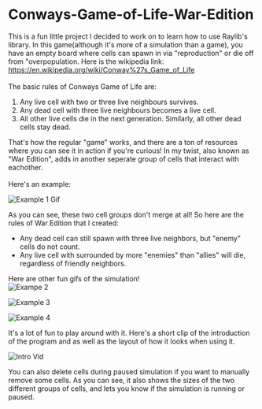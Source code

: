 # Conways-Game-of-Life-War-Edition
This is a fun little project I decided to work on to learn how to use Raylib's library. In this game(although it's more of a simulation than a game), you have an empty board where cells can spawn in via "reproduction" or die off from "overpopulation.
Here is the wikipedia link: https://en.wikipedia.org/wiki/Conway%27s_Game_of_Life
\
\
The basic rules of Conways Game of Life are:
1. Any live cell with two or three live neighbours survives.
2. Any dead cell with three live neighbours becomes a live cell.
3. All other live cells die in the next generation. Similarly, all other dead cells stay dead.

That's how the regular "game" works, and there are a ton of resources where you can see it in action if you're curious! In my twist, also known as "War Edition", adds in another seperate group of cells that interact with eachother.\
\
Here's an example:

![Example 1 Gif](https://user-images.githubusercontent.com/111163384/185544739-71635fb8-2a15-4050-a1c1-0260bc44c579.gif)

As you can see, these two cell groups don't merge at all! So here are the rules of War Edition that I created:
- Any dead cell can still spawn with three live neighbors, but "enemy" cells do not count.
- Any live cell with surrounded by more "enemies" than "allies" will die, regardless of friendly neighbors.

Here are other fun gifs of the simulation!\
![Exampe 2](https://user-images.githubusercontent.com/111163384/185546711-aea5f25e-9d35-4527-a22e-dd4f6cc45bee.gif)

![Example 3](https://user-images.githubusercontent.com/111163384/185547413-6b15ffcd-7d16-458e-b8cc-509a5cb9d7b8.gif)

![Example 4](https://user-images.githubusercontent.com/111163384/185547582-f9a7f172-b824-412a-913a-9703128fc79e.gif)

It's a lot of fun to play around with it. Here's a short clip of the introduction of the program and as well as the layout of how it looks when using it.

![Intro Vid](https://user-images.githubusercontent.com/111163384/185553411-f76d7a0f-de97-483a-8daf-64212918bc54.gif)

You can also delete cells during paused simulation if you want to manually remove some cells. As you can see, it also shows the sizes of the two different groups of cells, and lets you know if the simulation is running or paused.


